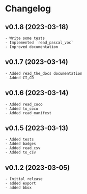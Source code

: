 # Changelog


## v0.1.8 (2023-03-18)

    - Write some tests
    - Implemented `read_pascal_voc`
    - Improved documentation

## v0.1.7 (2023-03-14)

    - Added read_the_docs documentation
    - Added CI,CD

## v0.1.6 (2023-03-14)

    - Added read_coco
    - Added to_coco
    - Added read_manifest

## v0.1.5 (2023-03-13)

    - Added tests
    - Added badges
    - Added read_csv
    - Added to_csv
 
## v0.1.2 (2023-03-05)

    - Initial release
    - added export
    - added bbox